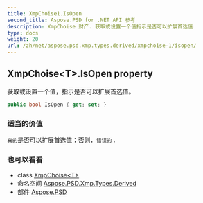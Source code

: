 ```yaml
---
title: XmpChoise1.IsOpen
second_title: Aspose.PSD for .NET API 参考
description: XmpChoise 财产. 获取或设置一个值指示是否可以扩展首选值
type: docs
weight: 20
url: /zh/net/aspose.psd.xmp.types.derived/xmpchoise-1/isopen/
---
```

## XmpChoise&lt;T&gt;.IsOpen property

获取或设置一个值，指示是否可以扩展首选值。

```csharp
public bool IsOpen { get; set; }
```

### 适当的价值

`真的`是否可以扩展首选值；否则，`错误的` .

### 也可以看看

* class [XmpChoise&lt;T&gt;](../)
* 命名空间 [Aspose.PSD.Xmp.Types.Derived](../../xmpchoise-1/)
* 部件 [Aspose.PSD](../../../)


